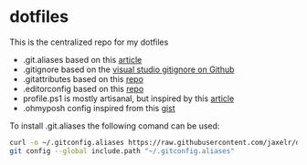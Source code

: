 # dotfiles

This is the centralized repo for my dotfiles

* .git.aliases based on this [article](https://haacked.com/archive/2019/02/14/including-git-aliases/)
* .gitignore based on the [visual studio gitignore on Github](https://github.com/github/gitignore)
* .gitattributes based on this [repo](https://github.com/alexkaratarakis/gitattributes)
* .editorconfig based on this [repo](https://github.com/RehanSaeed/EditorConfig)
* profile.ps1 is mostly artisanal, but inspired by this [article](https://www.hanselman.com/blog/my-ultimate-powershell-prompt-with-oh-my-posh-and-the-windows-terminal)
* .ohmyposh config inspired from this [gist](https://gist.github.com/shanselman/1f69b28bfcc4f7716e49eb5bb34d7b2c)

To install .git.aliases the following comand can be used:

```sh
curl -o ~/.gitconfig.aliases https://raw.githubusercontent.com/jaxelr/dotfiles/master/git/.gitconfig.aliases
git config --global include.path "~/.gitconfig.aliases"
```
